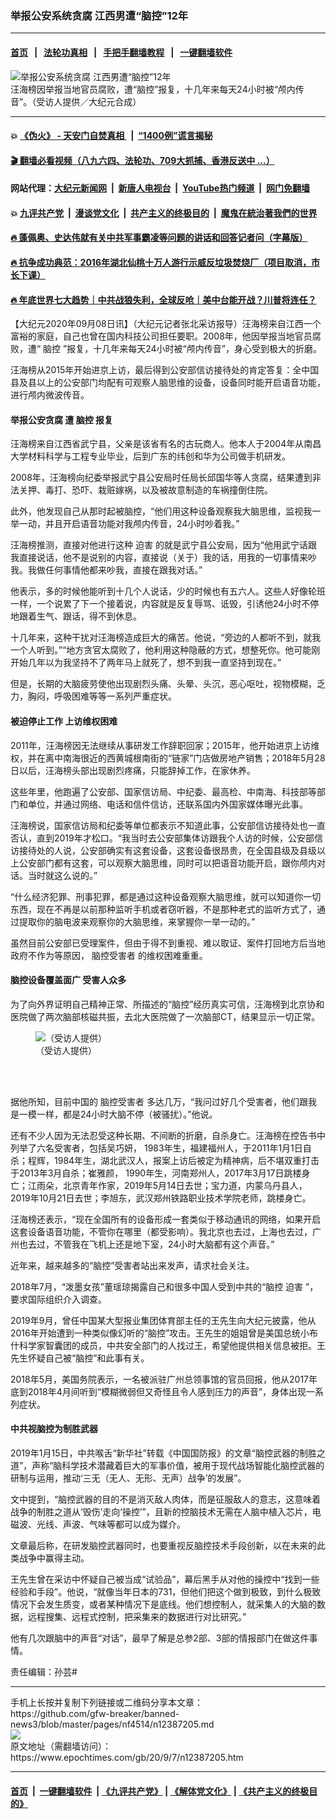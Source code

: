 ### 举报公安系统贪腐 江西男遭“脑控”12年
------------------------

#### [首页](https://github.com/gfw-breaker/banned-news3/blob/master/README.md) &nbsp;&nbsp;|&nbsp;&nbsp; [法轮功真相](https://github.com/begood0513/basic/blob/master/README.md)  &nbsp;&nbsp;|&nbsp;&nbsp; [手把手翻墙教程](https://github.com/gfw-breaker/guides/wiki)  &nbsp;&nbsp;|&nbsp;&nbsp; [一键翻墙软件](https://github.com/gfw-breaker/nogfw/blob/master/README.md)  



<div><img alt="举报公安系统贪腐 江西男遭“脑控”12年" class="attachment-djy_600_400 size-djy_600_400 wp-post-image" src="https://i.epochtimes.com/assets/uploads/2020/09/pjimage-600x400.jpg"/>
<div class="caption">
 汪海榜因举报当地官员腐败，遭“脑控”报复，十几年来每天24小时被“颅内传音”。（受访人提供／大纪元合成）
</div></div><hr/>

#### 💥 [《伪火》 - 天安门自焚真相 ](http://141.164.51.119:10000/videos/blog/weihuo.html)&nbsp; |&nbsp; [“1400例”谎言揭秘  ](http://141.164.51.119:10000/videos/blog/jiexi1400.html)

#### [ 🎬  翻墙必看视频（八九六四、法轮功、709大抓捕、香港反送中 ...）](https://github.com/gfw-breaker/links/blob/master/banned.md)

#### 网站代理：[大纪元新闻网](http://167.172.10.89:10080/gb/) &nbsp;|&nbsp; [新唐人电视台](http://167.172.10.89:8808/gb/)  &nbsp;|&nbsp; [YouTube热门频道](http://158.247.203.241/youtube.html) &nbsp;|&nbsp; [网门免翻墙](http://158.247.203.241:11000/show.aspx?name=ogHome)

#### 💥 [九评共产党](http://141.164.51.119:10000/videos/res/jiuping/)&nbsp; |&nbsp; [漫谈党文化](http://141.164.51.119:10000/videos/res/mtdwh/)&nbsp; |&nbsp; [共产主义的终极目的](http://141.164.51.119:10000/videos/res/zjmd/)&nbsp; |&nbsp; [魔鬼在統治著我們的世界](http://141.164.51.119:10000/videos/res/TheSpecter/)  

#### [ 🔥  蓬佩奥、史达伟就有关中共军事霸凌等问题的讲话和回答记者问（字幕版）](http://141.164.51.119:10000/videos/news/pompeo7.html)

#### [ 🔥  抗争成功典范：2016年湖北仙桃十万人游行示威反垃圾焚烧厂（项目取消，市长下课）](http://141.164.51.119:10000/videos/news/xiantao.html)

#### [ 🔥  年底世界七大趋势｜中共战狼失利，全球反呛｜美中台能开战？川普将连任？](http://141.164.51.119:10000/videos/news/tanghao02.html)

<div><p>
 【大纪元2020年09月08日讯】（大纪元记者张北采访报导）汪海榜来自江西一个富裕的家庭，自己也曾在国内科技公司担任要职。2008年，他因举报当地官员腐败，遭“
 <ok href="https://www.epochtimes.com/gb/tag/%E8%84%91%E6%8E%A7.html">
  脑控
 </ok>
 ”报复，十几年来每天24小时被“颅内传音”，身心受到极大的折磨。
</p>
<p>
 汪海榜从2015年开始进京上访，最后得到公安部信访接待处的肯定答复：全中国县及县以上的公安部门均配有可观察人脑思维的设备，设备同时能开启语音功能，进行颅内微波传音。
</p>
<h4>
 举报公安贪腐 遭
 <ok href="https://www.epochtimes.com/gb/tag/%E8%84%91%E6%8E%A7.html">
  脑控
 </ok>
 报复
</h4>
<p>
 汪海榜来自江西省武宁县，父亲是该省有名的古玩商人。他本人于2004年从南昌大学材料科学与工程专业毕业，后到广东的纬创和华为公司做手机研发。
</p>
<p>
 2008年，汪海榜向纪委举报武宁县公安局时任局长邱国华等人贪腐，结果遭到非法关押、毒打、恐吓、栽赃嫁祸，以及被故意制造的车祸撞倒住院。
</p>
<p>
 此外，他发现自己从那时起被脑控，“他们用这种设备观察我大脑思维，监视我一举一动，并且开启语音功能对我颅内传音，24小时吵着我。”
</p>
<p>
 汪海榜推测，直接对他进行这种
 <ok href="https://www.epochtimes.com/gb/tag/%E8%BF%AB%E5%AE%B3.html">
  迫害
 </ok>
 的就是武宁县公安局，因为“他用武宁话跟我直接说话，他不是说别的内容，直接说（关于）我的话，用我的一切事情来吵我。我做任何事情他都来吵我，直接在跟我对话。”
</p>
<p>
 他表示，多的时候他能听到十几个人说话，少的时候也有五六人。这些人好像轮班一样，一个说累了下一个接着说，内容就是反复辱骂、诋毁，引诱他24小时不停地跟着生气、跟话，得不到休息。
</p>
<p>
 十几年来，这种干扰对汪海榜造成巨大的痛苦。他说，“旁边的人都听不到，就我一个人听到。”“地方贪官太腐败了，他利用这种隐蔽的方式，想整死你。他可能刚开始几年以为我坚持不了两年马上就死了，想不到我一直坚持到现在。”
</p>
<p>
 但是，长期的大脑疲劳使他出现剧烈头痛、头晕、头沉，恶心呕吐，视物模糊，乏力，胸闷，呼吸困难等等一系列严重症状。
</p>
<h4>
 被迫停止工作 上访维权困难
</h4>
<p>
 2011年，汪海榜因无法继续从事研发工作辞职回家；2015年，他开始进京上访维权，并在离中南海很近的西黄城根南街的“链家”门店做房地产销售；2018年5月28日以后，汪海榜头部出现剧烈疼痛，只能辞掉工作，在家休养。
</p>
<p>
 这些年里，他跑遍了公安部、国家信访局、中纪委、最高检、中南海、科技部等部门和单位，并通过网络、电话和信件信访，还联系国内外国家媒体曝光此事。
</p>
<p>
 汪海榜说，国家信访局和纪委等单位都表示不知道此事，公安部信访接待处也一直否认，直到2019年才松口。“我当时去公安部集体访跟我个人访的时候，公安部信访接待处的人说，公安部确实有这套设备，这套设备很昂贵，在全国县级及县级以上公安部门都有这套，可以观察大脑思维，同时可以把语音功能开启，跟你颅内对话。当时就这么说的。”
</p>
<p>
 “什么经济犯罪、刑事犯罪，都是通过这种设备观察大脑思维，就可以知道你一切东西，现在不再是以前那种监听手机或者窃听器，不是那种老式的监听方式了，通过提取你的脑电波来观察你的大脑思维，来掌握你一举一动的。”
</p>
<p>
 虽然目前公安部已受理案件，但由于得不到重视、难以取证、案件打回地方后当地政府不作为等原因，
 <ok href="https://www.epochtimes.com/gb/tag/%E8%84%91%E6%8E%A7%E5%8F%97%E5%AE%B3%E8%80%85.html">
  脑控受害者
 </ok>
 的维权困难重重。
</p>
<h4>
 脑控设备覆盖面广 受害人众多
</h4>
<p>
 为了向外界证明自己精神正常、所描述的“脑控”经历真实可信，汪海榜到北京协和医院做了两次脑部核磁共振，去北大医院做了一次脑部CT，结果显示一切正常。
</p>
<figure class="wp-caption aligncenter" id="attachment_12387212" style="width: 530px">
 <ok href="https://i.epochtimes.com/assets/uploads/2020/09/4a18c13d1e90e7d4423ad7e5864423fa.jpg">
  <img alt="（受访人提供）" class="wp-image-12387212" src="https://i.epochtimes.com/assets/uploads/2020/09/4a18c13d1e90e7d4423ad7e5864423fa-600x431.jpg"/>
 </ok>
 <br/><figcaption class="wp-caption-text">
  （受访人提供）
 </figcaption><br/>
</figure><br/>
<p>
 据他所知，目前中国的
 <ok href="https://www.epochtimes.com/gb/tag/%E8%84%91%E6%8E%A7%E5%8F%97%E5%AE%B3%E8%80%85.html">
  脑控受害者
 </ok>
 多达几万，“我问过好几个受害者，他们跟我是一模一样，都是24小时大脑不停（被骚扰）。”他说。
</p>
<p>
 还有不少人因为无法忍受这种长期、不间断的折磨，自杀身亡。汪海榜在控告书中列举了六名受害者，包括吴巧妍， 1983年生，福建福州人，于2011年1月1日自杀；程辉，1984年生，湖北武汉人，报案上访后被定为精神病，后不堪双重打击于2013年3月自杀；崔雅颜， 1990年生，河南郑州人，2017年3月17日跳楼身亡；江雨朵，北京青年作家，2019年5月14日去世；宝力道，内蒙乌丹县人，2019年10月21日去世；李旭东，武汉郑州铁路职业技术学院老师，跳楼身亡。
</p>
<p>
 汪海榜还表示，“现在全国所有的设备形成一套类似于移动通讯的网络，如果开启这套设备语音功能，不管你在哪里（都受影响）。我北京也去过，上海也去过，广州也去过，不管我在飞机上还是地下室，24小时大脑都有这个声音。”
</p>
<p>
 近年来，越来越多的“脑控”受害者站出来发声，请求社会关注。
</p>
<p>
 2018年7月，“泼墨女孩”董瑶琼揭露自己和很多中国人受到中共的“脑控
 <ok href="https://www.epochtimes.com/gb/tag/%E8%BF%AB%E5%AE%B3.html">
  迫害
 </ok>
 ”，要求国际组织介入调查。
</p>
<p>
 2019年9月，曾任中国某大型报业集团体育部主任的王先生向大纪元披露，他从2016年开始遭到一种类似像幻听的“脑控”攻击。王先生的姐姐曾是美国总统小布什科学家智囊团的成员，中共安全部门的人找过王，希望他提供相关信息被拒。王先生怀疑自己被“脑控”和此事有关。
</p>
<p>
 2018年5月，美国务院表示，一名被派驻广州总领事馆的官员回报，他从2017年底到2018年4月间听到“模糊微弱但又奇怪且令人感到压力的声音”，身体出现一系列症状。
</p>
<h4>
 中共视脑控为制胜武器
</h4>
<p>
 2019年1月15日，中共喉舌“新华社”转载《中国国防报》的文章“脑控武器的制胜之道”，声称“脑科学技术潜藏着巨大的军事价值，被用于现代战场智能化脑控武器的研制与运用，推动‘三无（无人、无形、无声）战争’的发展”。
</p>
<p>
 文中提到，“脑控武器的目的不是消灭敌人肉体，而是征服敌人的意志，这意味着战争的制胜之道从‘毁伤’走向‘操控’”，且新的控脑技术无需在人脑中植入芯片，电磁波、光线、声波、气味等都可以成为媒介。
</p>
<p>
 文章最后称，在研发脑控武器同时，也要重视反脑控技术手段创新，以在未来的此类战争中赢得主动。
</p>
<p>
 王先生曾在采访中怀疑自己被当成“试验品”，幕后黑手从对他的操控中“找到一些经验和手段”。他说，“就像当年日本的731，但他们把这个做到极致，到什么极致情况下会发生质变，或者某种情况下是底线。他们想控制人，就采集人的大脑的数据，远程搜集、远程式控制，把采集来的数据进行对比研究。”
</p>
<p>
 他有几次跟脑中的声音“对话”，最早了解是总参2部、3部的情报部门在做这件事情。
</p>
<p>
 责任编辑：孙芸#
</p>
</div>
<hr/>
手机上长按并复制下列链接或二维码分享本文章：<br/>
https://github.com/gfw-breaker/banned-news3/blob/master/pages/nf4514/n12387205.md <br/>
<a href='https://github.com/gfw-breaker/banned-news3/blob/master/pages/nf4514/n12387205.md'><img src='https://github.com/gfw-breaker/banned-news3/blob/master/pages/nf4514/n12387205.md.png'/></a> <br/>
原文地址（需翻墙访问）：https://www.epochtimes.com/gb/20/9/7/n12387205.htm


------------------------
#### [首页](https://github.com/gfw-breaker/banned-news3/blob/master/README.md) &nbsp;|&nbsp; [一键翻墙软件](https://github.com/gfw-breaker/nogfw/blob/master/README.md) &nbsp;| [《九评共产党》](https://github.com/gfw-breaker/9ping.md/blob/master/README.md#九评之一评共产党是什么) | [《解体党文化》](https://github.com/gfw-breaker/jtdwh.md/blob/master/README.md) | [《共产主义的终极目的》](https://github.com/gfw-breaker/gczydzjmd.md/blob/master/README.md)


<img src='http://gfw-breaker.win/banned-news3/pages/nf4514/n12387205.md' width='0px' height='0px'/>